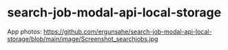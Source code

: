 # search-job-modal-api-local-storage

App photos:
  https://github.com/ergunsahe/search-job-modal-api-local-storage/blob/main/image/Screenshot_searchjobs.jpg
